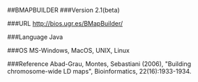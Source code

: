 ##BMAPBUILDER
###Version
2.1(beta)

###URL
http://bios.ugr.es/BMapBuilder/

###Language
Java

###OS
MS-Windows, MacOS, UNIX, Linux

###Reference
Abad-Grau, Montes, Sebastiani (2006), "Building chromosome-wide LD maps", Bioinformatics, 22(16):1933-1934.


